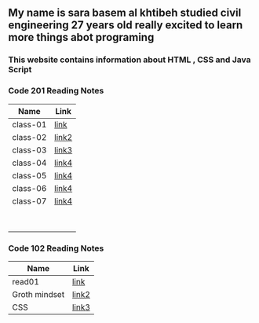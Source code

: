 


## My name is sara basem al khtibeh studied civil engineering  27 years old   really excited to learn more things abot programing 


### This website contains information about  HTML , CSS and Java Script 

 ###  Code 201 Reading Notes

| Name    |             Link                |
|---------|---------------------------------|
| class-01| [link](https://sarakhatibeh.github.io/reding.note/class-01)                        |
| class-02| [link2](https://sarakhatibeh.github.io/reding.note/class-02)                           |
| class-03 |  [link3](https://sarakhatibeh.github.io/reding.note/class-03)                |
| class-04 | [link4](https://sarakhatibeh.github.io/reding.note/class-04)                           |
|class-05 | [link4](https://sarakhatibeh.github.io/reding.note/class-05)            |
|class-06 | [link4](https://sarakhatibeh.github.io/reding.note/class-06)                               |
|class-07 | [link4](https://sarakhatibeh.github.io/reding.note/class-07)                                |
|         |                                 |
|         |                                 |
|         |                                 |
|         |                                 |
|         |                                 |
|         |                                 |
|         |                                 |
|         |                                 | 





 ### Code 102 Reading Notes




| Name    |             Link                |
|---------|---------------------------------|
| read01  | [link](https://sarakhatibeh.github.io/reding.note/red01)                      |
| Groth mindset  | [link2](https://sarakhatibeh.github.io/reding.note/lab01)|
|CSS|[ link3](https://sarakhatibeh.github.io/reding.note/read04)|
